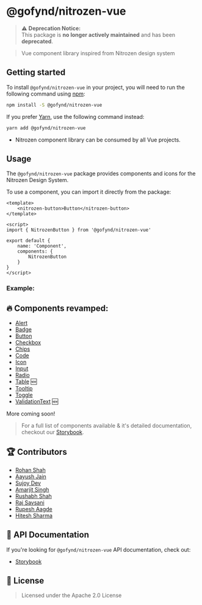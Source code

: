 # @gofynd/nitrozen-vue

> ⚠️ **Deprecation Notice:**  
> This package is **no longer actively maintained** and has been **deprecated**.  

> Vue component library inspired from Nitrozen design system

## Getting started

To install `@gofynd/nitrozen-vue` in your project, you will need to run the following
command using [npm](https://www.npmjs.com/):

```bash
npm install -S @gofynd/nitrozen-vue
```

If you prefer [Yarn](https://yarnpkg.com/en/), use the following command
instead:

```bash
yarn add @gofynd/nitrozen-vue
```

- Nitrozen component library can be consumed by all Vue projects.

## Usage

The `@gofynd/nitrozen-vue` package provides components and icons for the Nitrozen Design
System.

To use a component, you can import it directly from the package:


```vue
<template>
    <nitrozen-button>Button</nitrozen-button>
</template>

<script>
import { NitrozenButton } from '@gofynd/nitrozen-vue'

export default {
    name: 'Component',
    components: {
        NitrozenButton
    }
}
</script>
```

### Example:

## 🔥 Components revamped:

- [Alert](https://opensource.gofynd.io/nitrozen-vue/?path=/story/components-alert--button-less-alert)
- [Badge](https://opensource.gofynd.io/nitrozen-vue/?path=/story/components-badges--success-badge)
- [Button](https://opensource.gofynd.io/nitrozen-vue/?path=/docs/components-button--flat)
- [Checkbox](https://opensource.gofynd.io/nitrozen-vue/?path=/story/components-input-checkbox--check-box)
- [Chips](https://opensource.gofynd.io/nitrozen-vue/?path=/story/components-chips--default-chip)
- [Code](https://opensource.gofynd.io/nitrozen-vue/?path=/story/components-input-code--code)
- [Icon](https://opensource.gofynd.io/nitrozen-vue/?path=/story/assets-icon--icon)
- [Input](https://opensource.gofynd.io/nitrozen-vue/?path=/story/components-input-inputfields--input)
- [Radio](https://opensource.gofynd.io/nitrozen-vue/?path=/story/components-input-radio--radio)
- [Table](https://opensource.gofynd.io/nitrozen-vue/?path=/story/components-table--basic) 🆕
- [Tooltip](https://opensource.gofynd.io/nitrozen-vue/?path=/story/components-tooltip--tooltip-simple)
- [Toggle](https://opensource.gofynd.io/nitrozen-vue/?path=/story/components-button-toggle--toggle)
- [ValidationText](https://opensource.gofynd.io/nitrozen-vue/?path=/story/components-validation--success) 🆕

More coming soon!

> For a full list of components available & it's detailed documentation, checkout our
> [Storybook](https://opensource.gofynd.io/nitrozen-vue).

## 🏆 Contributors

- [Rohan Shah](https://github.com/ShahRohan27)
- [Aayush Jain](https://github.com/vishu3011)
- [Sujoy Dev](https://github.com/sujoydev99)
- [Amarjit Singh](https://github.com/Amarjit-Singh-22)
- [Rushabh Shah](https://github.com/rushabhshah1993)
- [Raj Savsani](https://github.com/raj-savsani)
- [Rupesh Aagde](https://github.com/RupeshAagde)
- [Hitesh Sharma](https://github.com/ihiteshsharma)

## 📖 API Documentation

If you're looking for `@gofynd/nitrozen-vue` API documentation, check out:

- [Storybook](https://opensource.gofynd.io/nitrozen-vue)

## 📝 License

> Licensed under the Apache 2.0 License
